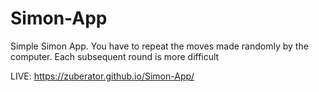 # Simon-App

Simple Simon App. You have to repeat the moves made randomly by the computer. Each subsequent round is more difficult

LIVE: https://zuberator.github.io/Simon-App/
